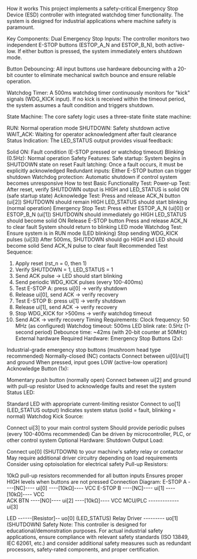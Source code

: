 <!---

This file is used to generate your project datasheet. Please fill in the information below and delete any unused
sections.

You can also include images in this folder and reference them in the markdown. Each image must be less than
512 kb in size, and the combined size of all images must be less than 1 MB.
-->

How it works
This project implements a safety-critical Emergency Stop Device (ESD) controller with integrated watchdog timer functionality. The system is designed for industrial applications where machine safety is paramount.

Key Components:
Dual Emergency Stop Inputs: The controller monitors two independent E-STOP buttons (ESTOP_A_N and ESTOP_B_N), both active-low. If either button is pressed, the system immediately enters shutdown mode.

Button Debouncing: All input buttons use hardware debouncing with a 20-bit counter to eliminate mechanical switch bounce and ensure reliable operation.

Watchdog Timer: A 500ms watchdog timer continuously monitors for "kick" signals (WDG_KICK input). If no kick is received within the timeout period, the system assumes a fault condition and triggers shutdown.

State Machine: The core safety logic uses a three-state finite state machine:

RUN: Normal operation mode
SHUTDOWN: Safety shutdown active
WAIT_ACK: Waiting for operator acknowledgment after fault clearance
Status Indication: The LED_STATUS output provides visual feedback:

Solid ON: Fault condition (E-STOP pressed or watchdog timeout)
Blinking (0.5Hz): Normal operation
Safety Features:
Safe startup: System begins in SHUTDOWN state on reset
Fault latching: Once a fault occurs, it must be explicitly acknowledged
Redundant inputs: Either E-STOP button can trigger shutdown
Watchdog protection: Automatic shutdown if control system becomes unresponsive
How to test
Basic Functionality Test:
Power-up Test: After reset, verify SHUTDOWN output is HIGH and LED_STATUS is solid ON (safe startup state)
Acknowledge Test:
Press and release ACK_N button (ui[2])
SHUTDOWN should remain HIGH
LED_STATUS should start blinking (normal operation)
Emergency Stop Test:
Press either ESTOP_A_N (ui[0]) or ESTOP_B_N (ui[1])
SHUTDOWN should immediately go HIGH
LED_STATUS should become solid ON
Release E-STOP button
Press and release ACK_N to clear fault
System should return to blinking LED mode
Watchdog Test:
Ensure system is in RUN mode (LED blinking)
Stop sending WDG_KICK pulses (ui[3])
After 500ms, SHUTDOWN should go HIGH and LED should become solid
Send ACK_N pulse to clear fault
Recommended Test Sequence:
1. Apply reset (rst_n = 0, then 1)
2. Verify SHUTDOWN = 1, LED_STATUS = 1
3. Send ACK pulse → LED should start blinking
4. Send periodic WDG_KICK pulses (every 100-400ms)
5. Test E-STOP A: press ui[0] → verify shutdown
6. Release ui[0], send ACK → verify recovery
7. Test E-STOP B: press ui[1] → verify shutdown  
8. Release ui[1], send ACK → verify recovery
9. Stop WDG_KICK for >500ms → verify watchdog timeout
10. Send ACK → verify recovery
Timing Requirements:
Clock frequency: 50 MHz (as configured)
Watchdog timeout: 500ms
LED blink rate: 0.5Hz (1-second period)
Debounce time: ~42ms (with 20-bit counter at 50MHz)
External hardware
Required Hardware:
Emergency Stop Buttons (2x):

Industrial-grade emergency stop buttons (mushroom head type recommended)
Normally-closed (NC) contacts
Connect between ui[0]/ui[1] and ground
When pressed, input goes LOW (active-low operation)
Acknowledge Button (1x):

Momentary push button (normally open)
Connect between ui[2] and ground with pull-up resistor
Used to acknowledge faults and reset the system
Status LED:

Standard LED with appropriate current-limiting resistor
Connect to uo[1] (LED_STATUS output)
Indicates system status (solid = fault, blinking = normal)
Watchdog Kick Source:

Connect ui[3] to your main control system
Should provide periodic pulses (every 100-400ms recommended)
Can be driven by microcontroller, PLC, or other control system
Optional Hardware:
Shutdown Output Load:

Connect uo[0] (SHUTDOWN) to your machine's safety relay or contactor
May require additional driver circuitry depending on load requirements
Consider using optoisolation for electrical safety
Pull-up Resistors:

10kΩ pull-up resistors recommended for all button inputs
Ensures proper HIGH levels when buttons are not pressed
Connection Diagram:
E-STOP A ----[NC]---- ui[0] ----[10kΩ]---- VCC
E-STOP B ----[NC]---- ui[1] ----[10kΩ]---- VCC  
ACK BTN  ----[NO]---- ui[2] ----[10kΩ]---- VCC
MCU/PLC  ------------- ui[3]
                       
LED ------[Resistor]-- uo[0] (LED_STATUS)
Relay Driver --------- uo[1] (SHUTDOWN)
Safety Note: This controller is designed for educational/demonstration purposes. For actual industrial safety applications, ensure compliance with relevant safety standards (ISO 13849, IEC 62061, etc.) and consider additional safety measures such as redundant processors, safety-rated components, and proper certification.

